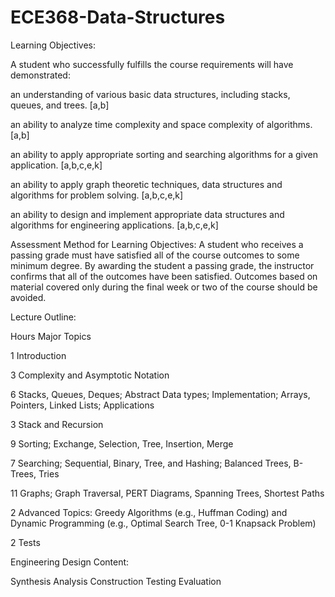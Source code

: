 # ECE368-Data-Structures
Learning Objectives:

A student who successfully fulfills the course requirements will have demonstrated:

an understanding of various basic data structures, including stacks, queues, and trees. [a,b]

an ability to analyze time complexity and space complexity of algorithms. [a,b]

an ability to apply appropriate sorting and searching algorithms for a given application. [a,b,c,e,k]

an ability to apply graph theoretic techniques, data structures and algorithms for problem solving. [a,b,c,e,k]

an ability to design and implement appropriate data structures and algorithms for engineering applications. [a,b,c,e,k]

Assessment Method for Learning Objectives: A student who receives a passing grade must have satisfied all of the course outcomes to some minimum degree. By awarding the student a passing grade, the instructor confirms that all of the outcomes have been satisfied. Outcomes based on material covered only during the final week or two of the course should be avoided.

Lecture Outline:

Hours	Major Topics

1	Introduction

3	Complexity and Asymptotic Notation

6	Stacks, Queues, Deques; Abstract Data types; Implementation; Arrays, Pointers, Linked Lists; Applications

3	Stack and Recursion

9	Sorting; Exchange, Selection, Tree, Insertion, Merge

7	Searching; Sequential, Binary, Tree, and Hashing; Balanced Trees, B-Trees, Tries

11	Graphs; Graph Traversal, PERT Diagrams, Spanning Trees, Shortest Paths

2	Advanced Topics: Greedy Algorithms (e.g., Huffman Coding) and Dynamic Programming (e.g., Optimal Search Tree, 0-1 Knapsack Problem)

2	Tests

Engineering Design Content:

Synthesis
Analysis
Construction
Testing
Evaluation
